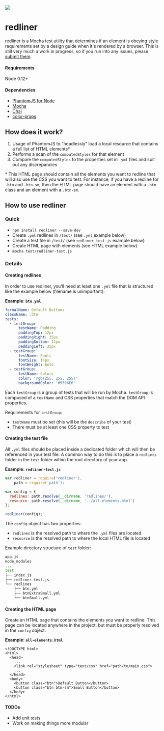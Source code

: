<img src="https://cloud.githubusercontent.com/assets/940113/26662744/b4650bd8-464b-11e7-8528-83bb54cff9f5.png" />

# redliner

redliner is a Mocha test utility that determines if an element is obeying style requirements set by a design guide when it's rendered by a browser. This is still very much a work in progress, so if you run into any issues, please [submit them](https://github.com/mven/redliner/issues).

#### Requirements
Node 0.12+

#### Dependencies

- [PhantomJS for Node](https://www.npmjs.com/package/phantom)
- [Mocha](https://www.npmjs.com/package/mocha)
- [Chai](https://www.npmjs.com/package/chai)
- [color-props](https://www.npmjs.com/package/color-props)

## How does it work?

1. Usage of PhantomJS to "headlessly" load a local resource that contains a full list of HTML elements*
2. Performs a scan of the `computedStyles` for that element
3. Compare the `computedStyles` to the properties set in `.yml` files and spit out any discrepancies

\* This HTML page should contain all the elements you want to redline that will also use the CSS you want to test. For instance, if you have a redline for `.btn` and `.btn-sm`, then the HTML page should have an element with a `.btn` class and an element with a `.btn-sm`.

## How to use redliner

### Quick
- `npm install redliner --save-dev`
- Create `.yml` redlines in `/test/` (see `.yml` example below)
- Create a test file in `/test/` (see `redliner-test.js` example below)
- Create HTML page with elements (see HTML example below)
- `mocha test/redliner-test.js`

### Details


#### Creating redlines
In order to use redliner, you'll need at least one `.yml` file that is structured like the example below (filename is unimportant):

**Example: `btn.yml`**

```yaml
formalName: Default Buttons
className: .btn
tests:
  - testGroup:
      testName: Padding
      paddingTop: 12px
      paddingRight: 35px
      paddingBottom: 12px
      paddingLeft: 35px
  - testGroup:
      testName: Fonts
      fontSize: 14px
      fontWeight: bold
  - testGroup:
      testName: Colors
      color: 'rgb(255, 255, 255)'
      backgroundColor: '#5596E6'
```

Each `testGroup` is a group of tests that will be run by Mocha. `testGroup` is composed of a `testName` and CSS properties that match the DOM API properties.

Requirements for `testGroup`:
- `testName` must be set (this will be the `describe` of your test)
-  There must be at least one CSS property to test


#### Creating the test file
All `.yml` files should be placed inside a dedicated folder which will then be referenced in your test file. A common way to do this is to place a `redlines` folder in the `test` folder within the root directory of your app.

**Example: `redliner-test.js`**
```javascript
var redliner = require('redliner'),
    path = require('path');

var config = {
  redlines: path.resolve(__dirname, 'redlines/'),
  resource: path.resolve(__dirname, '../all-elements.html')
};

redliner(config);
```

The `config` object has two properties:
- `redlines` is the resolved path to where the `.yml` files are located
- `resource` is the resolved path to where the local HTML file is located

Example directory structure of `test` folder:

```bash
app.js
node_modules
...
test
├── index.js
├── redliner-test.js
└── redlines
    ├── btn.yml
    ├── btnExtraSmall.yml
    └── btnSmall.yml
```


#### Creating the HTML page

Create an HTML page that contains the elements you want to redline. This page can be located anywhere in the project, but must be properly resolved in the `config` object.

**Example: `all-elements.html`**

```markup
<!DOCTYPE html>
<html>
  <head>
    ...
    <link rel="stylesheet" type="text/css" href="path/to/main.css">
    ...
  </head>
  <body>
    <button class="btn">Default Button</button>
    <button class="btn btn-sm">Small Button</button>
  </body>
</html>
```

#### TODOs
- Add unit tests
- Work on making things more modular
